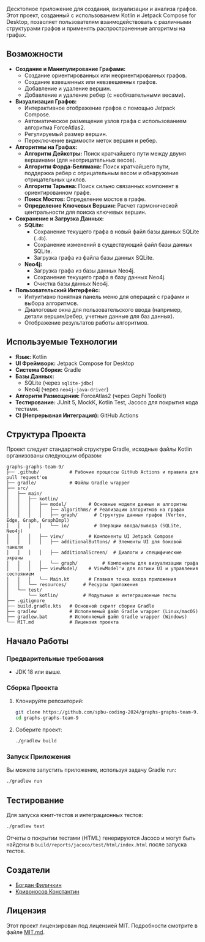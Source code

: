 Десктопное приложение для создания, визуализации и анализа графов. Этот проект, созданный с использованием Kotlin и Jetpack Compose for Desktop, позволяет пользователям взаимодействовать с различными структурами графов и применять распространенные алгоритмы на графах.

## Возможности

*   **Создание и Манипулирование Графами:**
    *   Создание ориентированных или неориентированных графов.
    *   Создание взвешенных или невзвешенных графов.
    *   Добавление и удаление вершин.
    *   Добавление и удаление ребер (с необязательными весами).
*   **Визуализация Графов:**
    *   Интерактивное отображение графов с помощью Jetpack Compose.
    *   Автоматическое размещение узлов графа с использованием алгоритма ForceAtlas2.
    *   Регулируемый размер вершин.
    *   Переключение видимости меток вершин и ребер.
*   **Алгоритмы на Графах:**
    *   **Алгоритм Дейкстры:** Поиск кратчайшего пути между двумя вершинами (для неотрицательных весов).
    *   **Алгоритм Форда-Беллмана:** Поиск кратчайшего пути, поддержка ребер с отрицательным весом и обнаружение отрицательных циклов.
    *   **Алгоритм Тарьяна:** Поиск сильно связанных компонент в ориентированном графе.
    *   **Поиск Мостов:** Определение мостов в графе.
    *   **Определение Ключевых Вершин:** Расчет гармонической центральности для поиска ключевых вершин.
*   **Сохранение и Загрузка Данных:**
    *   **SQLite:**
        *   Сохранение текущего графа в новый файл базы данных SQLite (`.db`).
        *   Сохранение изменений в существующий файл базы данных SQLite.
        *   Загрузка графа из файла базы данных SQLite.
    *   **Neo4j:**
        *   Загрузка графа из базы данных Neo4j.
        *   Сохранение текущего графа в базу данных Neo4j.
        *   Очистка базы данных Neo4j.
*   **Пользовательский Интерфейс:**
    *   Интуитивно понятная панель меню для операций с графами и выбора алгоритмов.
    *   Диалоговые окна для пользовательского ввода (например, детали вершин/ребер, учетные данные для баз данных).
    *   Отображение результатов работы алгоритмов.

## Используемые Технологии

*   **Язык:** Kotlin
*   **UI Фреймворк:** Jetpack Compose for Desktop
*   **Система Сборки:** Gradle
*   **Базы Данных:**
    *   SQLite (через `sqlite-jdbc`)
    *   Neo4j (через `neo4j-java-driver`)
*   **Алгоритм Размещения:** ForceAtlas2 (через Gephi Toolkit)
*   **Тестирование:** JUnit 5, MockK, Kotlin Test, Jacoco для покрытия кода тестами.
*   **CI (Непрерывная Интеграция):** GitHub Actions

## Структура Проекта

Проект следует стандартной структуре Gradle, исходные файлы Kotlin организованы следующим образом:

```
graphs-graphs-team-9/
├── .github/           # Рабочие процессы GitHub Actions и правила для pull request'ов
├── gradle/            # Файлы Gradle wrapper
├── src/
│   ├── main/
│   │   ├── kotlin/
│   │   │   ├── model/        # Основные модели данных и алгоритмы
│   │   │   │   ├── algorithms/ # Реализации алгоритмов на графах
│   │   │   │   ├── graph/      # Структуры данных графов (Vertex, Edge, Graph, GraphImpl)
│   │   │   │   └── io/         # Операции ввода/вывода (SQLite, Neo4j)
│   │   │   ├── view/         # Компоненты UI Jetpack Compose
│   │   │   │   ├── additionalButtons/ # Элементы UI для боковой панели
│   │   │   │   ├── additionalScreen/  # Диалоги и специфические экраны
│   │   │   │   └── graph/         # Компоненты для визуализации графа
│   │   │   ├── viewModel/    # ViewModel'и для логики UI и управления состоянием
│   │   │   └── Main.kt       # Главная точка входа приложения
│   │   └── resources/      # Ресурсы приложения
│   └── test/
│       └── kotlin/         # Модульные и интеграционные тесты
├── .gitignore
├── build.gradle.kts   # Основной скрипт сборки Gradle
├── gradlew            # Исполняемый файл Gradle wrapper (Linux/macOS)
├── gradlew.bat        # Исполняемый файл Gradle wrapper (Windows)
└── MIT.md             # Лицензия проекта
```

## Начало Работы

### Предварительные требования

*   JDK 18 или выше.

### Сборка Проекта

1.  Клонируйте репозиторий:
    ```bash
    git clone https://github.com/spbu-coding-2024/graphs-graphs-team-9.git
    cd graphs-graphs-team-9
    ```
2.  Соберите проект:
    ```bash
    ./gradlew build
    ```

### Запуск Приложения

Вы можете запустить приложение, используя задачу Gradle `run`:

```bash
./gradlew run
```

## Тестирование

Для запуска юнит-тестов и интеграционных тестов:

```bash
./gradlew test
```

Отчеты о покрытии тестами (HTML) генерируются Jacoco и могут быть найдены в `build/reports/jacoco/test/html/index.html` после запуска тестов.

## Создатели
+ [Богдан Филичкин](https://github.com/Bogban893)
+ [Кривоносов Константин](https://github.com/fUS1ONd)

## Лицензия

Этот проект лицензирован под лицензией MIT. Подробности смотрите в файле [MIT.md](MIT.md).
